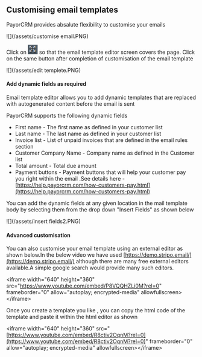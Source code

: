 ## Customising email templates

PayorCRM provides absalute flexibility to customise your emails

![](/assets/customise email.PNG)

Click on ![](/assets/expand.PNG) so that the email template editor screen covers the page. Click on the same button after completion of customisation of the email template

![](/assets/edit templete.PNG)

#### Add dynamic fields as required

Email template editor allows you to add dynamic templates that are replaced with autogenerated content before the email is sent

PayorCRM supports the following dynamic fields

* First name - The first name as defined in your customer list
* Last name - The last name as defined in your customer list
* Invoice list - List of unpaid invoices that are defined in the email rules section
* Customer Company Name - Company name as defined in the Customer list
* Total amount  - Total due amount 
* Payment buttons - Payment buttons that will help your customer pay you right within the email .See details here - [https://help.payorcrm.com/how-customers-pay.html](https://help.payorcrm.com/how-customers-pay.html)

You can add the dynamic fields at any given location in the mail template body by selecting them from the drop down "Insert Fields" as shown below

![](/assets/insert fields2.PNG)

#### Advanced customisation

You can also customise your email template using an external editor as shown below.In the below video we have used [https://demo.stripo.email/](https://demo.stripo.email/) although there are many free external editors available.A simple google search would provide many such editors.

&lt;iframe width="640" height="360" src="https://www.youtube.com/embed/P8VQQHZLi0M?rel=0" frameborder="0" allow="autoplay; encrypted-media" allowfullscreen&gt;&lt;/iframe&gt;

Once you create a template you like , you can copy the html code of the template and paste it within the html editor as shown

&lt;iframe width="640" height="360" src="[https://www.youtube.com/embed/R8ctiv2OqnM?rel=0](https://www.youtube.com/embed/R8ctiv2OqnM?rel=0)" frameborder="0" allow="autoplay; encrypted-media" allowfullscreen&gt;&lt;/iframe&gt;

